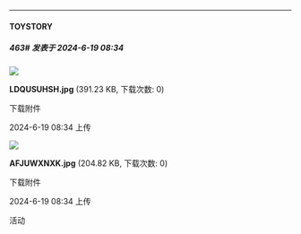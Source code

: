 ﻿
*****

####  TOYSTORY  
##### 463#       发表于 2024-6-19 08:34

<img src="https://img.saraba1st.com/forum/202406/19/083402owkwwppkpwwt2wte.jpg" referrerpolicy="no-referrer">

<strong>LDQUSUHSH.jpg</strong> (391.23 KB, 下载次数: 0)

下载附件

2024-6-19 08:34 上传

<img src="https://img.saraba1st.com/forum/202406/19/083404ew58k52ckfl8j324.jpg" referrerpolicy="no-referrer">

<strong>AFJUWXNXK.jpg</strong> (204.82 KB, 下载次数: 0)

下载附件

2024-6-19 08:34 上传

活动


